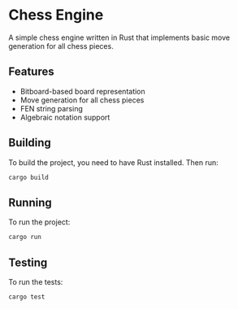# Chess Engine

A simple chess engine written in Rust that implements basic move generation for all chess pieces.

## Features

- Bitboard-based board representation
- Move generation for all chess pieces
- FEN string parsing
- Algebraic notation support

## Building

To build the project, you need to have Rust installed. Then run:

```bash
cargo build
```

## Running

To run the project:

```bash
cargo run
```

## Testing

To run the tests:

```bash
cargo test
```
